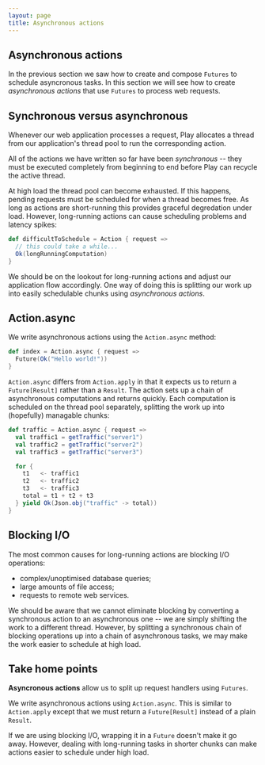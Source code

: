 ```yaml
---
layout: page
title: Asynchronous actions
---
```


## Asynchronous actions

In the previous section we saw how to create and compose `Futures` to schedule asyncronous tasks. In this section we will see how  to create *asynchronous actions* that use `Futures` to process web requests.

## Synchronous versus asynchronous

Whenever our web application processes a request, Play allocates a thread from our application's thread pool to run the corresponding action.

All of the actions we have written so far have been *synchronous* -- they must be executed completely from beginning to end before Play can recycle the active thread.

At high load the thread pool can become exhausted. If this happens, pending requests must be scheduled for when a thread becomes free. As long as actions are short-running this provides graceful degredation under load. However, long-running actions can cause scheduling problems and latency spikes:

~~~ scala
def difficultToSchedule = Action { request =>
  // this could take a while...
  Ok(longRunningComputation)
}
~~~

We should be on the lookout for long-running actions and adjust our application flow accordingly. One way of doing this is splitting our work up into easily schedulable chunks using *asynchronous actions*.

## Action.async

We write asynchronous actions using the `Action.async` method:

~~~ scala
def index = Action.async { request =>
  Future(Ok("Hello world!"))
}
~~~

`Action.async` differs from `Action.apply` in that it expects us to return a `Future[Result]` rather than a `Result`. The action sets up a chain of asynchronous computations and returns quickly. Each computation is scheduled on the thread pool separately, splitting the work up into (hopefully) managable chunks:

~~~ scala
def traffic = Action.async { request =>
  val traffic1 = getTraffic("server1")
  val traffic2 = getTraffic("server2")
  val traffic3 = getTraffic("server3")

  for {
    t1   <- traffic1
    t2   <- traffic2
    t3   <- traffic3
    total = t1 + t2 + t3
  } yield Ok(Json.obj("traffic" -> total))
}
~~~

## Blocking I/O

The most common causes for long-running actions are blocking I/O operations:

 - complex/unoptimised database queries;
 - large amounts of file access;
 - requests to remote web services.

We should be aware that we cannot eliminate blocking by converting a synchronous action to an asynchronous one -- we are simply shifting the work to a different thread. However, by splitting a synchronous chain of blocking operations up into a chain of asynchronous tasks, we may make the work easier to schedule at high load.

## Take home points

**Asyncronous actions** allow us to split up request handlers using `Futures`.

We write asynchronous actions using `Action.async`. This is similar to `Action.apply` except that we must return a `Future[Result]` instead of a plain `Result`.

If we are using blocking I/O, wrapping it in a `Future` doesn't make it go away. However, dealing with long-running tasks in shorter chunks can make actions easier to schedule under high load.


